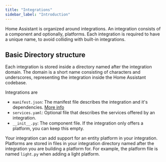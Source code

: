 ```yaml
---
title: "Integrations"
sidebar_label: "Introduction"
---
```


Home Assistant is organized around integrations. An integration consists of a component and optionally, platforms. Each integration is required to have a unique name, to avoid colliding with built-in integrations.

## Basic Directory structure

Each integration is stored inside a directory named after the integration domain. The domain is a short name consisting of characters and underscores, representing the integration inside the Home Assistant codebase.

Integrations are

 - `manifest.json`: The manifest file describes the integration and it's dependencies. [More info](integration_manifest.md)
 - `services.yaml`: Optional file that describes the services offered by an integration.
 - `__init__.py`: The component file. If the integration only offers a platform, you can keep this empty.

Your integration can add support for an entity platform in your integration. Platforms are stored in files in your integration directory named after the integration you are building a platform for. For example, the platform file is named `light.py` when adding a light platform.
